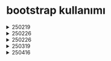 <h1>bootstrap kullanımı</h1>

<details>
  <summary>250219</summary>
	<ul>
		<p><li>denemne: div renk vermek</li></p>
		<p><li>urunler: kart yapısı kullanmak</li></p>
	<ul>
</details>
<details>
  <summary>250226</summary>
	<ul>
		<p><li>içecekler: col yapısı kart yapısı position</li></p>
		
	<ul>
</details>
<details>
  <summary>250226</summary>
	<ul>
		<p><li>index: nav kullanmak html ikonu kullanmak carousel filsed</li></p>
		
		
	<ul>
</details>
<details>
  <summary>250319</summary>
	<ul>
		<p><li>calısma: modal kullanmak</li></p>	
	<ul>
</details>
<details>
  <summary>250416</summary>
	<ul>
		<p><li>index: postion carousel daireleri degisirmek</li></p>
		<p><li>oneri: breadcrumbs kullanımı</li></p>		
	<ul>
</details>
